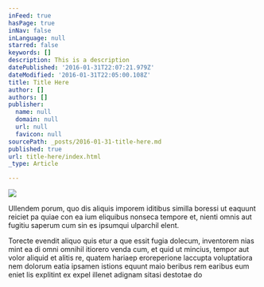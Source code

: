 ```yaml
---
inFeed: true
hasPage: true
inNav: false
inLanguage: null
starred: false
keywords: []
description: This is a description
datePublished: '2016-01-31T22:07:21.979Z'
dateModified: '2016-01-31T22:05:00.108Z'
title: Title Here
author: []
authors: []
publisher:
  name: null
  domain: null
  url: null
  favicon: null
sourcePath: _posts/2016-01-31-title-here.md
published: true
url: title-here/index.html
_type: Article

---
```

![](https://the-grid-user-content.s3-us-west-2.amazonaws.com/02298296-8107-408e-a0a1-b5bac6c73bcb.png)

Ullendem porum, quo dis aliquis imporem iditibus similla boressi ut eaquunt reiciet pa quiae con ea ium eliquibus nonseca tempore et, nienti omnis aut fugitiu saperum cum sin es ipsumqui ulparchil elent.

Torecte evendit aliquo quis etur a que essit fugia dolecum, inventorem nias mint ea di omni omnihil itiorero venda cum, et quid ut mincius, tempor aut volor aliquid et alitis re, quatem hariaep eroreperione laccupta voluptatiora nem dolorum eatia ipsamen istions equunt maio beribus rem earibus eum eniet lis explitint ex expel illenet adignam sitasi destotae do
